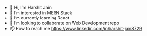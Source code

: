 - 👋 Hi, I’m Harshit Jain
- 👀 I’m interested in MERN Stack
- 🌱 I’m currently learning React
- 💞️ I’m looking to collaborate on Web Development repo
- 📫 How to reach me https://www.linkedin.com/in/harshit-jain8729

<!---
Harshit1487/Harshit1487 is a ✨ special ✨ repository because its `README.md` (this file) appears on your GitHub profile.
You can click the Preview link to take a look at your changes.
--->
